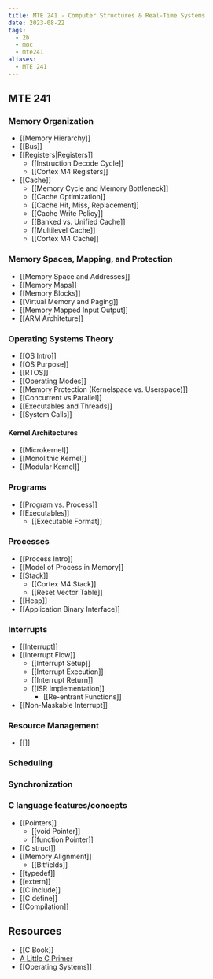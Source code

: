 ```yaml
---
title: MTE 241 - Computer Structures & Real-Time Systems
date: 2023-08-22
tags:
  - 2b
  - moc
  - mte241
aliases:
  - MTE 241
---
```

## MTE 241

### Memory Organization
- [[Memory Hierarchy]]
- [[Bus]]
- [[Registers|Registers]]
	- [[Instruction Decode Cycle]]
	- [[Cortex M4 Registers]]
- [[Cache]]
	- [[Memory Cycle and Memory Bottleneck]]
	- [[Cache Optimization]]
	- [[Cache Hit, Miss, Replacement]]
	- [[Cache Write Policy]]
	- [[Banked vs. Unified Cache]]
	- [[Multilevel Cache]]
	- [[Cortex M4 Cache]]
### Memory Spaces, Mapping, and Protection
- [[Memory Space and Addresses]]
- [[Memory Maps]]
- [[Memory Blocks]]
- [[Virtual Memory and Paging]]
- [[Memory Mapped Input Output]]
- [[ARM Architeture]]
### Operating Systems Theory
- [[OS Intro]]
- [[OS Purpose]]
- [[RTOS]]
- [[Operating Modes]]
- [[Memory Protection (Kernelspace vs. Userspace)]]
- [[Concurrent vs Parallel]]
- [[Executables and Threads]]
- [[System Calls]]
#### Kernel Architectures
- [[Microkernel]]
- [[Monolithic Kernel]]
- [[Modular Kernel]]
### Programs
- [[Program vs. Process]]
- [[Executables]]
	- [[Executable Format]] 
### Processes
- [[Process Intro]]
- [[Model of Process in Memory]]
- [[Stack]]
	- [[Cortex M4 Stack]]
	- [[Reset Vector Table]]
- [[Heap]]
- [[Application Binary Interface]]
### Interrupts
- [[Interrupt]]
- [[Interrupt Flow]]
	- [[Interrupt Setup]]
	- [[Interrupt Execution]]
	- [[Interrupt Return]]
	- [[ISR Implementation]]
		- [[Re-entrant Functions]]
- [[Non-Maskable Interrupt]]
### Resource Management
- [[]]

### Scheduling

### Synchronization

### C language features/concepts
- [[Pointers]]
	- [[void Pointer]]
	- [[function Pointer]]
- [[C struct]]
- [[Memory Alignment]]
	- [[Bitfields]]
- [[typedef]]
- [[extern]]
- [[C include]]
- [[C define]]
- [[Compilation]]

## Resources
- [[C Book]]
- [A Little C Primer](https://en.wikibooks.org/wiki/A_Little_C_Primer)
- [[Operating Systems]]
